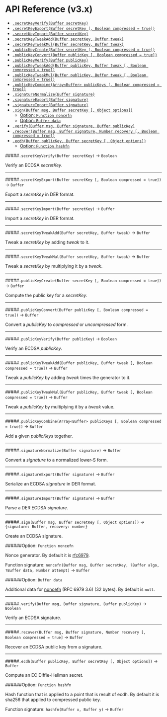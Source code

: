 # API Reference (v3.x)

- [`.secretKeyVerify(Buffer secretKey)`](#secretkeyverifybuffer-secretkey---boolean)
- [`.secretKeyExport(Buffer secretKey [, Boolean compressed = true])`](#secretkeyexportbuffer-secretkey--boolean-compressed--true---buffer)
- [`.secretKeyImport(Buffer secretKey)`](#secretkeyimportbuffer-secretkey---buffer)
- [`.secretKeyTweakAdd(Buffer secretKey, Buffer tweak)`](#secretkeytweakaddbuffer-secretkey-buffer-tweak---buffer)
- [`.secretKeyTweakMul(Buffer secretKey, Buffer tweak)`](#secretkeytweakmulbuffer-secretkey-buffer-tweak---buffer)
- [`.publicKeyCreate(Buffer secretKey [, Boolean compressed = true])`](#publickeycreatebuffer-secretkey--boolean-compressed--true---buffer)
- [`.publicKeyConvert(Buffer publicKey [, Boolean compressed = true])`](#publickeyconvertbuffer-publickey--boolean-compressed--true---buffer)
- [`.publicKeyVerify(Buffer publicKey)`](#publickeyverifybuffer-publickey---boolean)
- [`.publicKeyTweakAdd(Buffer publicKey, Buffer tweak [, Boolean compressed = true])`](#publickeytweakaddbuffer-publickey-buffer-tweak--boolean-compressed--true---buffer)
- [`.publicKeyTweakMul(Buffer publicKey, Buffer tweak [, Boolean compressed = true])`](#publickeytweakmulbuffer-publickey-buffer-tweak--boolean-compressed--true---buffer)
- [`.publicKeyCombine(Array<Buffer> publicKeys [, Boolean compressed = true])`](#publickeycombinearraybuffer-publickeys--boolean-compressed--true---buffer)
- [`.signatureNormalize(Buffer signature)`](#signaturenormalizebuffer-signature---buffer)
- [`.signatureExport(Buffer signature)`](#signatureexportbuffer-signature---buffer)
- [`.signatureImport(Buffer signature)`](#signatureimportbuffer-signature---buffer)
- [`.sign(Buffer msg, Buffer secretKey [, Object options])`](#signbuffer-msg-buffer-secretkey--object-options---signature-buffer-recovery-number)
  - [Option: `Function noncefn`](#option-function-noncefn)
  - [Option: `Buffer data`](#option-buffer-data)
- [`.verify(Buffer msg, Buffer signature, Buffer publicKey)`](#verifybuffer-msg-buffer-signature-buffer-publickey---boolean)
- [`.recover(Buffer msg, Buffer signature, Number recovery [, Boolean compressed = true])`](#recoverbuffer-msg-buffer-signature-number-recovery--boolean-compressed--true---buffer)
- [`.ecdh(Buffer publicKey, Buffer secretKey [, Object options])`](#ecdhbuffer-publickey-buffer-secretkey--object-options---buffer)
  - [Option: `Function hashfn`](#option-function-hashfn)

#####`.secretKeyVerify(Buffer secretKey)` -> `Boolean`

Verify an ECDSA *secretKey*.

<hr>

#####`.secretKeyExport(Buffer secretKey [, Boolean compressed = true])` -> `Buffer`

Export a *secretKey* in DER format.

<hr>

#####`.secretKeyImport(Buffer secretKey)` -> `Buffer`

Import a *secretKey* in DER format.

<hr>

#####`.secretKeyTweakAdd(Buffer secretKey, Buffer tweak)` -> `Buffer`

Tweak a *secretKey* by adding *tweak* to it.

<hr>

#####`.secretKeyTweakMul(Buffer secretKey, Buffer tweak)` -> `Buffer`

Tweak a *secretKey* by multiplying it by a *tweak*.

<hr>

#####`.publicKeyCreate(Buffer secretKey [, Boolean compressed = true])` -> `Buffer`

Compute the public key for a *secretKey*.

<hr>

#####`.publicKeyConvert(Buffer publicKey [, Boolean compressed = true])` -> `Buffer`

Convert a *publicKey* to *compressed* or *uncompressed* form.

<hr>

#####`.publicKeyVerify(Buffer publicKey)` -> `Boolean`

Verify an ECDSA *publicKey*.

<hr>

#####`.publicKeyTweakAdd(Buffer publicKey, Buffer tweak [, Boolean compressed = true])` -> `Buffer`

Tweak a *publicKey* by adding *tweak* times the generator to it.

<hr>

#####`.publicKeyTweakMul(Buffer publicKey, Buffer tweak [, Boolean compressed = true])` -> `Buffer`

Tweak a *publicKey* by multiplying it by a *tweak* value.

<hr>

#####`.publicKeyCombine(Array<Buffer> publicKeys [, Boolean compressed = true])` -> `Buffer`

Add a given *publicKeys* together.

<hr>

#####`.signatureNormalize(Buffer signature)` -> `Buffer`

Convert a *signature* to a normalized lower-S form.

<hr>

#####`.signatureExport(Buffer signature)` -> `Buffer`

Serialize an ECDSA *signature* in DER format.

<hr>

#####`.signatureImport(Buffer signature)` -> `Buffer`

Parse a DER ECDSA *signature*.

<hr>

#####`.sign(Buffer msg, Buffer secretKey [, Object options])` -> `{signature: Buffer, recovery: number}`

Create an ECDSA signature.

######Option: `Function noncefn`

Nonce generator. By default it is [rfc6979](https://tools.ietf.org/html/rfc6979).

Function signature: `noncefn(Buffer msg, Buffer secretKey, ?Buffer algo, ?Buffer data, Number attempt)` -> `Buffer`

######Option: `Buffer data`

Additional data for [noncefn](#option-function-noncefn) (RFC 6979 3.6) (32 bytes). By default is `null`.

<hr>

#####`.verify(Buffer msg, Buffer signature, Buffer publicKey)` -> `Boolean`

Verify an ECDSA signature.

<hr>

#####`.recover(Buffer msg, Buffer signature, Number recovery [, Boolean compressed = true]` -> `Buffer`

Recover an ECDSA public key from a signature.

<hr>

#####`.ecdh(Buffer publicKey, Buffer secretKey [, Object options])` -> `Buffer`

Compute an EC Diffie-Hellman secret.

######Option: `Function hashfn`

Hash function that is applied to a point that is result of ecdh. By default it is sha256 that applied to compressed public key.

Function signature: `hashfn(Buffer x, Buffer y)` -> `Buffer`
